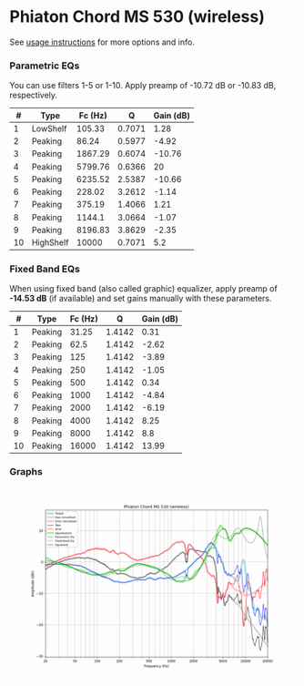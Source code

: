 # Phiaton Chord MS 530 (wireless)
See [usage instructions](https://github.com/jaakkopasanen/AutoEq#usage) for more options and info.

### Parametric EQs
You can use filters 1-5 or 1-10. Apply preamp of -10.72 dB or -10.83 dB, respectively.

|   # | Type      |   Fc (Hz) |      Q |   Gain (dB) |
|-----|-----------|-----------|--------|-------------|
|   1 | LowShelf  |    105.33 | 0.7071 |        1.28 |
|   2 | Peaking   |     86.24 | 0.5977 |       -4.92 |
|   3 | Peaking   |   1867.29 | 0.6074 |      -10.76 |
|   4 | Peaking   |   5799.76 | 0.6366 |       20    |
|   5 | Peaking   |   6235.52 | 2.5387 |      -10.66 |
|   6 | Peaking   |    228.02 | 3.2612 |       -1.14 |
|   7 | Peaking   |    375.19 | 1.4066 |        1.21 |
|   8 | Peaking   |   1144.1  | 3.0664 |       -1.07 |
|   9 | Peaking   |   8196.83 | 3.8629 |       -2.35 |
|  10 | HighShelf |  10000    | 0.7071 |        5.2  |

### Fixed Band EQs
When using fixed band (also called graphic) equalizer, apply preamp of **-14.53 dB** (if available) and set gains manually with these parameters.

|   # | Type    |   Fc (Hz) |      Q |   Gain (dB) |
|-----|---------|-----------|--------|-------------|
|   1 | Peaking |     31.25 | 1.4142 |        0.31 |
|   2 | Peaking |     62.5  | 1.4142 |       -2.62 |
|   3 | Peaking |    125    | 1.4142 |       -3.89 |
|   4 | Peaking |    250    | 1.4142 |       -1.05 |
|   5 | Peaking |    500    | 1.4142 |        0.34 |
|   6 | Peaking |   1000    | 1.4142 |       -4.84 |
|   7 | Peaking |   2000    | 1.4142 |       -6.19 |
|   8 | Peaking |   4000    | 1.4142 |        8.25 |
|   9 | Peaking |   8000    | 1.4142 |        8.8  |
|  10 | Peaking |  16000    | 1.4142 |       13.99 |

### Graphs
![](./Phiaton%20Chord%20MS%20530%20(wireless).png)
